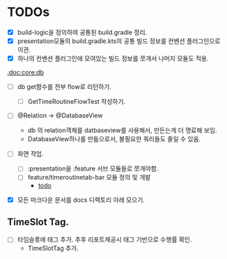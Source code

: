 # TODOs
- [x] build-logic을 정의하여 공통된 build.gradle 정리.
- [x] presentation모듈의 build.gradle.kts의 공통 빌드 정보를 컨벤션 플러그인으로 이관.
- [x] 하나의 컨벤션 플러그인에 모여있는 빌드 정보를 쪼개서 나머지 모듈도 적용.

[:doc:core:db](core/data-room-adapter)
- [ ] db get함수를 전부 flow로 리턴하기.
  - [ ] GetTimeRoutineFlowTest 작성하기.
- [ ] @Relation -> @DatabaseView
  - db 의 relation객체를 datbaseview를 사용해서, 만든는게 더 명료해 보임.
  - DatabaseView하나를 만듦으로서, 불필요한 쿼리들도 줄일 수 있음.

- [ ] 화면 작업. 
  - [ ] :presentation을 :feature 서브 모듈들로 쪼개야함.
  - [ ] feature/timeroutinetab-bar 모듈 정의 및 개발
    - [todo](feature/timeroutine-bar/todo.md)


- [x] 모든 마크다운 문서를 docs 디렉토리 아래 모으기.


## TimeSlot Tag.
- [ ] 타임슬롯에 태그 추가. 추후 리포트제공시 태그 기반으로 수행률 확인.
  - TimeSlotTag 추가.
